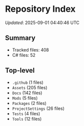 # Repository Index

_Updated_: 2025-09-01 04:40:46 UTC

## Summary
- Tracked files: 408
- C# files: 52

## Top-level
- `.github` (1 files)
- `Assets` (205 files)
- `Docs` (142 files)
- `Mods` (5 files)
- `Packages` (2 files)
- `ProjectSettings` (26 files)
- `Tests` (4 files)
- `Tools` (12 files)
